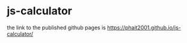 # js-calculator
the link to the published github pages is  https://phait2001.github.io/js-calculator/
